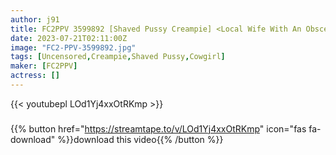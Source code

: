 ```yaml
---
author: j91
title: FC2PPV 3599892 [Shaved Pussy Creampie] <Local Wife With An Obscene Pussy> I Thought She Was Neat And Clean, But Her Tight Pussy With Oil ♪ Stakeout Piston Cowgirl Is The Best! Grinding Intense Piston In The Back-Unauthorized Semen All* With Seeds!
date: 2023-07-21T02:11:00Z
image: "FC2-PPV-3599892.jpg"
tags: [Uncensored,Creampie,Shaved Pussy,Cowgirl]
maker: [FC2PPV]
actress: []
---
```



{{< youtubepl LOd1Yj4xxOtRKmp >}}
###

{{% button href="https://streamtape.to/v/LOd1Yj4xxOtRKmp" icon="fas fa-download" %}}download this video{{% /button %}}

